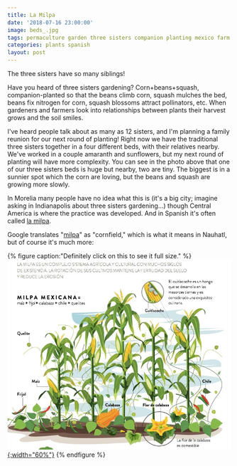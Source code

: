 ```yaml
---
title: La Milpa
date: '2018-07-16 23:00:00'
image: beds_.jpg
tags: permaculture garden three sisters companion planting mexico farm
categories: plants spanish
layout: post
---
```


The three sisters have so many siblings!

Have you heard of three sisters gardening? Corn+beans+squash, companion-planted so that the beans climb corn, squash mulches the bed, beans fix nitrogen for corn, squash blossoms attract pollinators, etc. When gardeners and farmers look into relationships between plants their harvest grows and the soil smiles.

I've heard people talk about as many as 12 sisters, and I'm planning a family reunion for our next round of planting! Right now we have the traditional three sisters together in a four different beds, with their relatives nearby. We've worked in a couple amaranth and sunflowers, but my next round of planting will have more complexity. You can see in the photo above that one of our three sisters beds is huge but nearby, two are tiny. The biggest is in a sunnier spot which the corn are loving, but the beans and squash are growing more slowly.

In Morelia many people have no idea what this is (it's a big city; imagine asking in Indianapolis about three sisters gardening...) though Central America is where the practice was developed.  And in Spanish it's often called [la milpa](https://viaorganica.org/la-milpa-del-buen-comer/).

Google translates "[milpa](https://en.wikipedia.org/wiki/Milpa)" as "cornfield," which is what it means in Nauhatl, but of course it's much more:

{% figure caption:"Definitely click on this to see it full size." %}
[![](/images/milpa_.jpg){:width="60%"}](/images/milpa.jpg)
{% endfigure %}